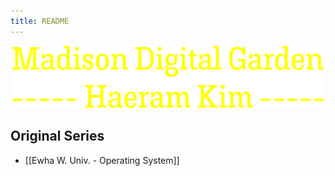 ```yaml
---
title: README
---
```

<a href="https://mdg.haeramk.im">
    <div align="center">
        <img src="https://raw.githubusercontent.com/haeramkeem/haeramkeem/main/docs/image/mdg.svg" alt="HaeramK banner image" width=500vw />
    </div>
</a>

## Original Series

- [[Ewha W. Univ. - Operating System]]